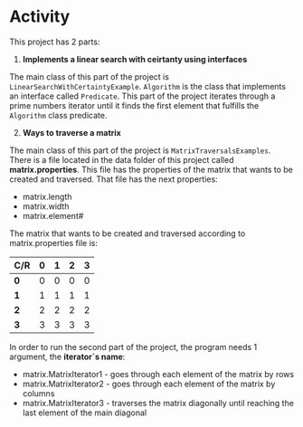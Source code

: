 # Activity
This project has 2 parts:
1. **Implements a linear search with ceirtanty using interfaces**

The main class of this part of the project is `LinearSearchWithCertaintyExample`. `Algorithm` is the class that implements an interface called `Predicate`. This part of the project iterates through a prime numbers iterator until it finds the first element that fulfills the `Algorithm` class predicate.

2. **Ways to traverse a matrix**

The main class of this part of the project is `MatrixTraversalsExamples`. There is a file located in the data folder of this project called **matrix.properties**. This file has the properties of the matrix that wants to be created and traversed. That file has the next properties:
- matrix.length
- matrix.width
- matrix.element#

The matrix that wants to be created and traversed according to matrix.properties file is:

 C/R | 0 | 1 | 2 | 3 |
------------ | ------------- | - | - | - |
**0** | 0 | 0 | 0 | 0
**1** | 1 | 1 | 1 | 1
**2** | 2 | 2 | 2 | 2
**3** | 3 | 3 | 3 | 3

In order to run the second part of the project, the program needs 1 argument, the **iterator´s name**:
- matrix.MatrixIterator1 - goes through each element of the matrix by rows
- matrix.MatrixIterator2 - goes through each element of the matrix by columns
- matrix.MatrixIterator3 - traverses the matrix diagonally until reaching the last element of the main diagonal



